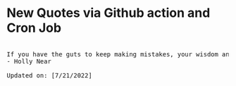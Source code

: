 # New Quotes via Github action and Cron Job

<pre>
<!-- #quote -->
If you have the guts to keep making mistakes, your wisdom and intelligence leap forward with huge momentum.
- Holly Near

Updated on: [7/21/2022]
<!-- #quoteEnd -->
</pre>
